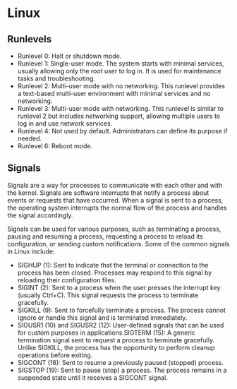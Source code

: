 # Linux

## Runlevels
- Runlevel 0: Halt or shutdown mode. 
- Runlevel 1: Single-user mode. The system starts with minimal services, usually allowing only the root user to log in. It is used for maintenance tasks and troubleshooting.
- Runlevel 2: Multi-user mode with no networking. This runlevel provides a text-based multi-user environment with minimal services and no networking.
- Runlevel 3: Multi-user mode with networking. This runlevel is similar to runlevel 2 but includes networking support, allowing multiple users to log in and use network services.
- Runlevel 4: Not used by default. Administrators can define its purpose if needed.
- Runlevel 6: Reboot mode.

## Signals
Signals are a way for processes to communicate with each other and with the kernel. Signals are software interrupts that notify a process about events or requests that have occurred. When a signal is sent to a process, the operating system interrupts the normal flow of the process and handles the signal accordingly.

Signals can be used for various purposes, such as terminating a process, pausing and resuming a process, requesting a process to reload its configuration, or sending custom notifications. Some of the common signals in Linux include:

- SIGHUP (1): Sent to indicate that the terminal or connection to the process has been closed. Processes may respond to this signal by reloading their configuration files.
- SIGINT (2): Sent to a process when the user presses the interrupt key (usually Ctrl+C). This signal requests the process to terminate gracefully.
- SIGKILL (9): Sent to forcefully terminate a process. The process cannot ignore or handle this signal and is terminated immediately.
- SIGUSR1 (10) and SIGUSR2 (12): User-defined signals that can be used for custom purposes in applications.SIGTERM (15): A generic termination signal sent to request a process to terminate gracefully. Unlike SIGKILL, the process has the opportunity to perform cleanup operations before exiting.
- SIGCONT (18): Sent to resume a previously paused (stopped) process.
- SIGSTOP (19): Sent to pause (stop) a process. The process remains in a suspended state until it receives a SIGCONT signal.
